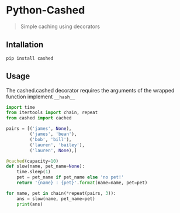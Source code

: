 # Python-Cashed

> Simple caching using decorators

## Intallation

`pip install cashed`

## Usage

The cashed.cashed decorator requires the arguments of the wrapped function implement `__hash__`

```python
import time
from itertools import chain, repeat
from cashed import cached

pairs = [('james', None),
         ('james', 'bean'),
         ('bob', 'bill'),
         ('lauren', 'bailey'),
         ('lauren', None),]

@cached(capacity=10)
def slow(name, pet_name=None):
    time.sleep(1)
    pet = pet_name if pet_name else 'no pet!'
    return '{name} : {pet}'.format(name=name, pet=pet)

for name, pet in chain(*repeat(pairs, 3)):
    ans = slow(name, pet_name=pet)
    print(ans)
```
